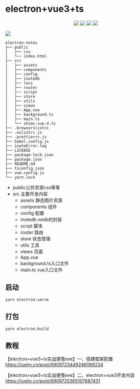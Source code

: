 # electron+vue3+ts
<center>
<img src="https://img.shields.io/badge/vue-3.0.4-green"/>
<img src="https://img.shields.io/badge/electron-%5E11.1.0-brightgreen"/>
<img src="https://img.shields.io/badge/typescript-~3.9.3-yellowgreen"/>
<img src="https://img.shields.io/badge/nedb-%5E1.8.0-orange"/>
</center>

![](https://p9-juejin.byteimg.com/tos-cn-i-k3u1fbpfcp/83e3a65a44524252af6adf0135270216~tplv-k3u1fbpfcp-watermark.image)

```
electron-notes
├── public
│   ├── css
│   └── index.html
├── src
│   ├── assets
│   ├── components
│   ├── config
│   ├── inotedb
│   ├── less
│   ├── router
│   ├── script
│   ├── store
│   ├── utils
│   ├── views
│   ├── App.vue
│   ├── background.ts
│   ├── main.ts
│   └── shims-vue.d.ts
├── .browserslistrc
├── .eslintrc.js
├── .prettierrc.js
├── babel.config.js
├── inoteError.log
├── LICENSE
├── package-lock.json
├── package.json
├── README.md
├── tsconfig.json
├── vue.config.js
└── yarn.lock
```
- public公共资源css等等
- src 主要开发内容
  - assets 静态图片资源
  - components 组件
  - config 配置
  - inotedb nedb的封装
  - script 脚本
  - router 路由
  - store 状态管理
  - utils 工具
  - views 页面
  - App.vue
  - background.ts入口文件
  - main.ts vue入口文件

## 启动
```
yarn electron:serve
```

## 打包
```
yarn electron:build
```

## 教程
【electron+vue3+ts实战便笺exe】一、搭建框架配置
https://juejin.cn/post/6909723449246089224

【electron+vue3+ts实战便笺exe】二、electron+vue3开发内容
https://juejin.cn/post/6909725365107687431